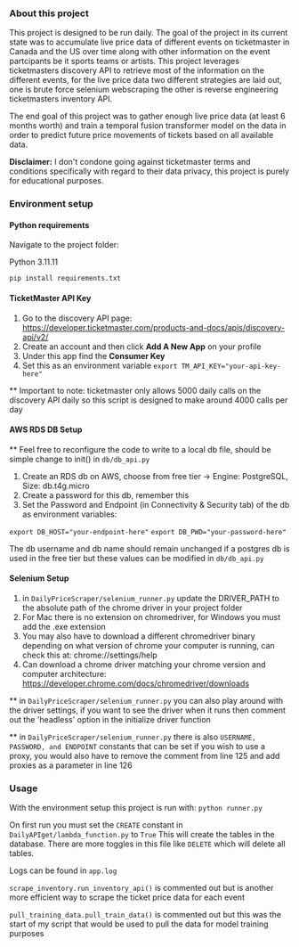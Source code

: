 ### About this project

This project is designed to be run daily. The goal of the project in its current state was to accumulate live price data of different 
events on ticketmaster in Canada and the US over time along with other information on the event partcipants be it sports 
teams or artists. This project leverages ticketmasters discovery API to retrieve most of the information
on the different events, for the live price data two different strategies are laid out, one is brute force selenium webscraping
the other is reverse engineering ticketmasters inventory API.

The end goal of this project was to gather enough live price data (at least 6 months worth) and train a temporal fusion transformer model
on the data in order to predict future price movements of tickets based on all available data.

**Disclaimer:** I don't condone going against ticketmaster terms and conditions specifically with regard to their data privacy, this project is
purely for educational purposes.

### Environment setup

#### Python requirements
Navigate to the project folder:

Python 3.11.11

```pip install requirements.txt```

#### TicketMaster API Key
1. Go to the discovery API page:
https://developer.ticketmaster.com/products-and-docs/apis/discovery-api/v2/
2. Create an account and then click **Add A New App** on your profile
3. Under this app find the **Consumer Key**
4. Set this as an environment variable 
```export TM_API_KEY="your-api-key-here"```

** Important to note: ticketmaster only allows 5000 daily calls on the discovery API daily so this script is designed to make around 4000 calls per day

#### AWS RDS DB Setup
** Feel free to reconfigure the code to write to a local db file, 
should be simple change to init() in ```db/db_api.py```

1. Create an RDS db on AWS, choose from free tier -> Engine: PostgreSQL, Size: db.t4g.micro
2. Create a password for this db, remember this
3. Set the Password and Endpoint (in Connectivity & Security tab) of the db as environment variables: 

```export DB_HOST="your-endpoint-here"```
```export DB_PWD="your-password-here"```

The db username and db name should remain unchanged if a postgres db is used in the free tier but these values can be modified in ```db/db_api.py```

#### Selenium Setup
1. in ``DailyPriceScraper/selenium_runner.py`` update the DRIVER_PATH to the absolute path of the chrome driver in your project folder
2. For Mac there is no extension on chromedriver, for Windows you must add the .exe extension
3. You may also have to download a different chromedriver binary depending on what version of chrome your computer is running, can check this at: chrome://settings/help
4. Can download a chrome driver matching your chrome version and computer architecture: https://developer.chrome.com/docs/chromedriver/downloads

** in ```DailyPriceScraper/selenium_runner.py``` you can also play around with the driver settings, if you want to see the driver when it runs then comment out the 'headless' option in the initialize driver function

** in ```DailyPriceScraper/selenium_runner.py``` there is also ```USERNAME, PASSWORD, and ENDPOINT``` constants that can be set if you wish to use a proxy, you would also have to remove the comment from line 125 and add proxies as a parameter in line 126  

### Usage

With the environment setup this project is run with: ```python runner.py```

On first run you must set the ```CREATE``` constant in ```DailyAPIget/lambda_function.py``` to ```True```
This will create the tables in the database. There are more toggles in this file like ```DELETE``` which will delete all tables.

Logs can be found in ```app.log```

```scrape_inventory.run_inventory_api()``` is commented out but is another more efficient way to scrape the ticket price data for each event

```pull_training_data.pull_train_data()``` is commented out but this was the start of my script that would be used to pull the data for model training purposes

